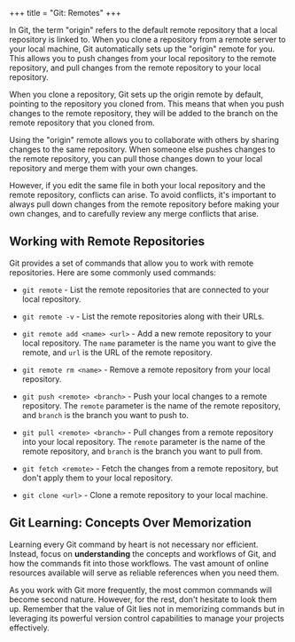 +++
title = "Git: Remotes"
+++

In Git, the term "origin" refers to the default remote repository that a local repository is linked to.
When you clone a repository from a remote server to your local machine,
Git automatically sets up the "origin" remote for you. This allows you to push changes from your local repository to the remote repository,
and pull changes from the remote repository to your local repository.

When you clone a repository,
Git sets up the origin remote by default,
pointing to the repository you cloned from.
This means that when you push changes to the remote repository,
they will be added to the branch on the remote repository that you cloned from.

Using the "origin" remote allows you to collaborate with others by sharing changes to the same repository.
When someone else pushes changes to the remote repository,
you can pull those changes down to your local repository
and merge them with your own changes.

However, if you edit the same file in
both your local repository and the remote repository,
conflicts can arise.
To avoid conflicts,
it's important to always pull down changes
from the remote repository
before making your own changes,
and to carefully review any merge conflicts that arise.

## Working with Remote Repositories

Git provides a set of commands that allow you to work with remote repositories. Here are some commonly used commands:

- `git remote` - List the remote repositories that are connected to your local repository.

- `git remote -v` - List the remote repositories along with their URLs.

- `git remote add <name> <url>` - Add a new remote repository to your local repository. The `name` parameter is the name you want to give the remote, and `url` is the URL of the remote repository.

- `git remote rm <name>` - Remove a remote repository from your local repository.

- `git push <remote> <branch>` - Push your local changes to a remote repository. The `remote` parameter is the name of the remote repository, and `branch` is the branch you want to push to.

- `git pull <remote> <branch>` - Pull changes from a remote repository into your local repository. The `remote` parameter is the name of the remote repository, and `branch` is the branch you want to pull from.

- `git fetch <remote>` - Fetch the changes from a remote repository, but don't apply them to your local repository.

- `git clone <url>` - Clone a remote repository to your local machine.

## Git Learning: Concepts Over Memorization

Learning every Git command by heart is not necessary nor efficient.
Instead, focus on **understanding** the concepts and workflows of Git,
and how the commands fit into those workflows.
The vast amount of online resources available will serve as
reliable references when you need them.

As you work with Git more frequently,
the most common commands will become second nature.
However, for the rest, don't hesitate to look them up.
Remember that the value of Git lies not in memorizing commands
but in leveraging its powerful version control capabilities
to manage your projects effectively.
